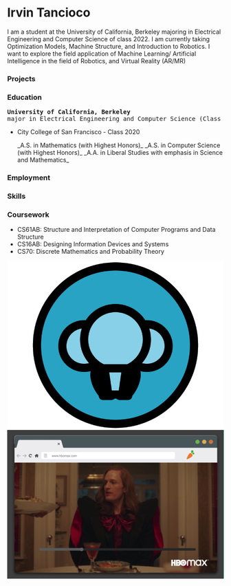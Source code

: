 # Irvin Tancioco

I am a student at the University of California, Berkeley majoring in Electrical Engineering and Computer Science of class 2022. I am currently taking Optimization Models, Machine Structure, and Introduction to Robotics. I want to explore the field application of Machine Learning/ Artificial Intelligence in the field of Robotics, and Virtual Reality (AR/MR)

### Projects

### Education

<pre>
<b>University of California, Berkeley</b>
major in Electrical Engineering and Computer Science (Class 2022)
</pre>
- City College of San Francisco  -  Class 2020
<ul>
  _A.S. in Mathematics (with Highest Honors)_
  _A.S. in Computer Science (with Highest Honors)_
  _A.A. in Liberal Studies with emphasis in Science and Mathematics_
</ul>

### Employment
### Skills
### Coursework
- CS61AB: Structure and Interpretation of Computer Programs and Data Structure
- CS16AB: Designing Information Devices and Systems 
- CS70: Discrete Mathematics and Probability Theory


![Image](logo-3.jpg)
![Image](netflix.gif)
